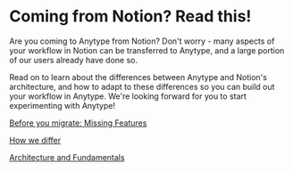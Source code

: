 # Coming from Notion? Read this!
Are you coming to Anytype from Notion? Don't worry - many aspects of your workflow in Notion can be transferred to Anytype, and a large portion of our users already have done so. 

Read on to learn about the differences between Anytype and Notion's architecture, and how to adapt to these differences so you can build out your workflow in Anytype. We're looking forward for you to start experimenting with Anytype! 


[Before you migrate: Missing Features](migrating/notion/missingfeatures.md)

[How we differ](migrating/notion/howwediffer.md)

[Architecture and Fundamentals](migrating/notion/fundamentaldifferences.md)
